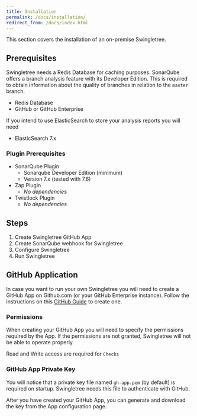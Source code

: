 ```yaml
---
title: Installation
permalink: /docs/installation/
redirect_from: /docs/index.html
---
```


This section covers the installation of an on-premise Swingletree.

## Prerequisites

Swingletree needs a Redis Database for caching purposes. SonarQube offers a branch analysis feature with its Developer Edition. This is required to
obtain information about the quality of branches in relation to the `master` branch.

* Redis Database
* GitHub or GitHub Enterprise

If you intend to use ElasticSearch to store your analysis reports you will need

* ElasticSearch 7.x

### Plugin Prerequisites

* SonarQube Plugin
  * Sonarqube Developer Edition (minimum)
  * Version 7.x (tested with 7.6)
* Zap Plugin
  * *No dependencies*
* Twistlock Plugin
  * *No dependencies* 

## Steps

1. Create Swingletree GitHub App
2. Create SonarQube webhook for Swingletree
2. Configure Swingletree
3. Run Swingletree

## GitHub Application

In case you want to run your own Swingletree you will need to create a GitHub App on Github.com (or your GitHub Enterprise instance). Follow the instructions on this [GitHub Guide][create-gh-app] to create one.

### Permissions

When creating your GitHub App you will need to specify the permissions required by the App. If the permissions are not granted, Swingletree will not be able to operate properly.

Read and Write access are required for `Checks`

### GitHub App Private Key

You will notice that a private key file named `gh-app.pem` (by default) is required on startup. Swingletree needs this file to authenticate with GitHub.

After you have created your GitHub App, you can generate and download the key from the App configuration page.


[create-gh-app]: https://developer.github.com/apps/building-github-apps/creating-a-github-app/
[sonar-webhook]: https://docs.sonarqube.org/display/SONAR/Webhooks
